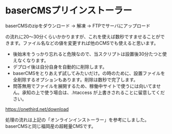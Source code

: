 # baserCMSプリインストーラー

baserCMSのzipをダウンロード → 解凍 → FTPでサーバにアップロード

の流れに20～30分くらいかかりますが、これを使えば数秒ですませることができます。ファイル名などの値を変更すれば他のCMSでも使えると思います。

- 後始末をうっかり忘れると危険なので、当スクリプトは設置後30分たつと使えなくなります。
- デプロイ後は自分自身を自動的に削除します。
- baserCMSをとりあえず試してみたいだけ。の時のために、設置ファイルを全削除するオプションもあります。削除は数秒で完了します。
- 問答無用でファイルを展開するため、稼働中サイトで使うには向いてません。承知の上で使う場合は、.htaccess が上書きされることに留意してください。

https://onethird.net/download

処理の流れは上記の「オンラインインストーラー」を参考にしました。baserCMSと同じ福岡産の超軽量CMSです。

